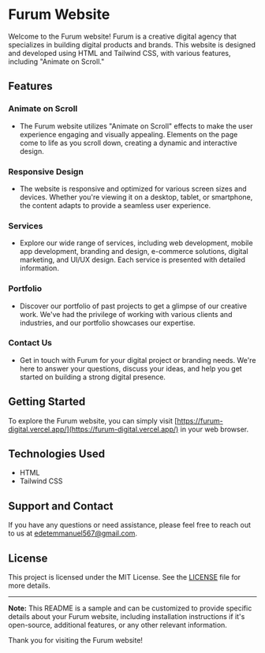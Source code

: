 # Furum Website

Welcome to the Furum website! Furum is a creative digital agency that specializes in building digital products and brands. This website is designed and developed using HTML and Tailwind CSS, with various features, including "Animate on Scroll."

## Features

### Animate on Scroll

- The Furum website utilizes "Animate on Scroll" effects to make the user experience engaging and visually appealing. Elements on the page come to life as you scroll down, creating a dynamic and interactive design.

### Responsive Design

- The website is responsive and optimized for various screen sizes and devices. Whether you're viewing it on a desktop, tablet, or smartphone, the content adapts to provide a seamless user experience.

### Services

- Explore our wide range of services, including web development, mobile app development, branding and design, e-commerce solutions, digital marketing, and UI/UX design. Each service is presented with detailed information.

### Portfolio

- Discover our portfolio of past projects to get a glimpse of our creative work. We've had the privilege of working with various clients and industries, and our portfolio showcases our expertise.

### Contact Us

- Get in touch with Furum for your digital project or branding needs. We're here to answer your questions, discuss your ideas, and help you get started on building a strong digital presence.

## Getting Started

To explore the Furum website, you can simply visit [https://furum-digital.vercel.app/](https://furum-digital.vercel.app/) in your web browser.

## Technologies Used

- HTML
- Tailwind CSS

## Support and Contact

If you have any questions or need assistance, please feel free to reach out to us at [edetemmanuel567@gmail.com](mailto:edetemmanuel567@gmail.com).

## License

This project is licensed under the MIT License. See the [LICENSE](LICENSE) file for more details.

---

**Note:** This README is a sample and can be customized to provide specific details about your Furum website, including installation instructions if it's open-source, additional features, or any other relevant information.

Thank you for visiting the Furum website!
